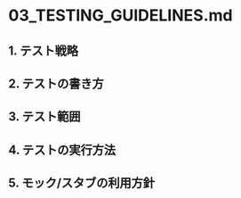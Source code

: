 # 03_TESTING_GUIDELINES.md

## 1. テスト戦略

## 2. テストの書き方

## 3. テスト範囲

## 4. テストの実行方法

## 5. モック/スタブの利用方針
